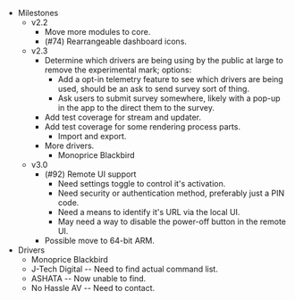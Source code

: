 - Milestones
  - v2.2
    - Move more modules to core.
    - (#74) Rearrangeable dashboard icons.
  - v2.3
    - Determine which drivers are being using by the public at large to remove the experimental mark; options:
      - Add a opt-in telemetry feature to see which drivers are being used, should be an ask to send survey sort of thing.
      - Ask users to submit survey somewhere, likely with a pop-up in the app to the direct them to the survey.
    - Add test coverage for stream and updater.
    - Add test coverage for some rendering process parts.
      - Import and export.
    - More drivers.
      - Monoprice Blackbird
  - v3.0
    - (#92) Remote UI support
      - Need settings toggle to control it's activation.
      - Need security or authentication method, preferably just a PIN code.
      - Need a means to identify it's URL via the local UI.
      - May need a way to disable the power-off button in the remote UI.
    - Possible move to 64-bit ARM.
- Drivers
  - Monoprice Blackbird
  - J-Tech Digital -- Need to find actual command list.
  - ASHATA -- Now unable to find.
  - No Hassle AV -- Need to contact.
